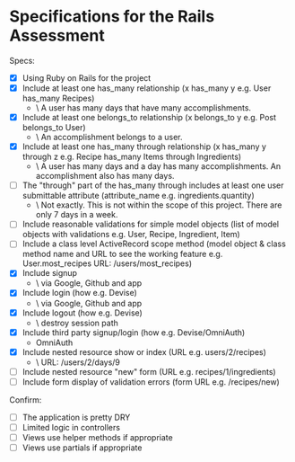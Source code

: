 # Specifications for the Rails Assessment

Specs:
- [x] Using Ruby on Rails for the project
- [x] Include at least one has_many relationship (x has_many y e.g. User has_many Recipes)
    - \\ A user has many days that have many accomplishments.
- [x] Include at least one belongs_to relationship (x belongs_to y e.g. Post belongs_to User)
    - \\ An accomplishment belongs to a user.
- [x] Include at least one has_many through relationship (x has_many y through z e.g. Recipe has_many Items through Ingredients)
    - \\ A user has many days and a day has many accomplishments. An accomplishment also has many days.
- [ ] The "through" part of the has_many through includes at least one user submittable attribute (attribute_name e.g. ingredients.quantity)
    - \\ Not exactly. This is not within the scope of this project. There are only 7 days in a week.
- [ ] Include reasonable validations for simple model objects (list of model objects with validations e.g. User, Recipe, Ingredient, Item)
- [ ] Include a class level ActiveRecord scope method (model object & class method name and URL to see the working feature e.g. User.most_recipes URL: /users/most_recipes)
- [x] Include signup
    - \\ via Google, Github and app
- [x] Include login (how e.g. Devise)
    - \\ via Google, Github and app
- [x] Include logout (how e.g. Devise)
    - \\ destroy session path
- [x] Include third party signup/login (how e.g. Devise/OmniAuth)
    - OmniAuth
- [x] Include nested resource show or index (URL e.g. users/2/recipes)
    - \\ URL: /users/2/days/9
- [ ] Include nested resource "new" form (URL e.g. recipes/1/ingredients)
- [ ] Include form display of validation errors (form URL e.g. /recipes/new)

Confirm:
- [ ] The application is pretty DRY
- [ ] Limited logic in controllers
- [ ] Views use helper methods if appropriate
- [ ] Views use partials if appropriate
